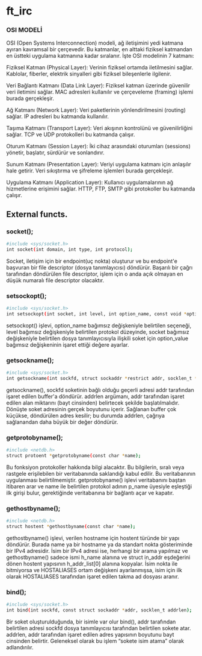 # ft_irc


### OSI MODELİ

OSI (Open Systems Interconnection) modeli, ağ iletişimini yedi katmana ayıran kavramsal bir çerçevedir. Bu katmanlar, en alttaki fiziksel katmandan en üstteki uygulama katmanına kadar sıralanır. İşte OSI modelinin 7 katmanı:

Fiziksel Katman (Physical Layer):
Verinin fiziksel ortamda iletilmesini sağlar. Kablolar, fiberler, elektrik sinyalleri gibi fiziksel bileşenlerle ilgilenir.

Veri Bağlantı Katmanı (Data Link Layer):
Fiziksel katman üzerinde güvenilir veri iletimini sağlar. MAC adresleri kullanılır ve çerçeveleme (framing) işlemi burada gerçekleşir.

Ağ Katmanı (Network Layer):
Veri paketlerinin yönlendirilmesini (routing) sağlar. IP adresleri bu katmanda kullanılır.

Taşıma Katmanı (Transport Layer):
Veri akışının kontrolünü ve güvenilirliğini sağlar. TCP ve UDP protokolleri bu katmanda çalışır.

Oturum Katmanı (Session Layer):
İki cihaz arasındaki oturumları (sessions) yönetir, başlatır, sürdürür ve sonlandırır.

Sunum Katmanı (Presentation Layer):
Veriyi uygulama katmanı için anlaşılır hale getirir. Veri sıkıştırma ve şifreleme işlemleri burada gerçekleşir.

Uygulama Katmanı (Application Layer):
Kullanıcı uygulamalarının ağ hizmetlerine erişimini sağlar. HTTP, FTP, SMTP gibi protokoller bu katmanda çalışır.

## External functs.

### socket();
```bash
#include <sys/socket.h>
int socket(int domain, int type, int protocol);
```
  Socket, iletişim için bir endpoint(uç nokta) oluşturur ve bu endpoint'e başvuran bir file descriptor (dosya tanımlayıcısı) döndürür.
  Başarılı bir çağrı tarafından döndürülen file descriptor, işlem için o anda açık olmayan en düşük numaralı file descriptor olacaktır.

### setsockopt();
```bash
#include <sys/socket.h>
int setsockopt(int socket, int level, int option_name, const void *option_value, socklen_t option_len);
```
   setsockopt() işlevi, option_name bağımsız değişkeniyle belirtilen seçeneği, level bağımsız değişkeniyle belirtilen protokol düzeyinde,
socket bağımsız değişkeniyle belirtilen dosya tanımlayıcısıyla ilişkili soket için option_value bağımsız değişkeninin işaret ettiği değere ayarlar.

### getsockname();
```bash
#include <sys/socket.h>
int getsockname(int sockfd, struct sockaddr *restrict addr, socklen_t *restrict addrlen);
```
  getsockname(), sockfd soketinin bağlı olduğu geçerli adresi addr tarafından işaret edilen buffer'a döndürür.
addrlen argümanı, addr tarafından işaret edilen alan miktarını (bayt cinsinden) belirtecek şekilde başlatılmalıdır.
  Dönüşte soket adresinin gerçek boyutunu içerir.
  Sağlanan buffer çok küçükse, döndürülen adres kesilir; bu durumda addrlen, çağrıya sağlanandan daha büyük bir değer döndürür.

### getprotobyname();
```bash
#include <netdb.h>
struct protoent *getprotobyname(const char *name);
```
  Bu fonksiyon protokoller hakkında bilgi alacaktır.
  Bu bilgilerin, sıralı veya rastgele erişilebilen bir veritabanında saklandığı kabul edilir. Bu veritabanının uygulanması belirtilmemiştir.
  getprotobyname() işlevi veritabanını baştan itibaren arar ve name ile belirtilen protokol adının p_name üyesiyle eşleştiği ilk girişi bulur,
gerektiğinde veritabanına bir bağlantı açar ve kapatır.

### gethostbyname();
```bash
#include <netdb.h>
struct hostent *gethostbyname(const char *name);
```
  gethostbyname() işlevi, verilen hostname için hostent türünde bir yapı döndürür.  Burada name ya bir hostname ya da standart nokta gösteriminde bir IPv4 adresidir.
  İsim bir IPv4 adresi ise, herhangi bir arama yapılmaz ve gethostbyname() sadece ismi h_name alanına ve struct in_addr eşdeğerini dönen hostent yapısının h_addr_list[0] alanına kopyalar.
  İsim nokta ile bitmiyorsa ve HOSTALIASES ortam değişkeni ayarlanmışsa, isim için ilk olarak HOSTALIASES tarafından işaret edilen takma ad dosyası aranır.

### bind();
```bash
#include <sys/socket.h>
int bind(int sockfd, const struct sockaddr *addr, socklen_t addrlen);
```
Bir soket oluşturulduğunda, bir isimle var olur bind(), addr tarafından belirtilen adresi sockfd dosya tanımlayıcısı tarafından belirtilen sokete atar.
addrlen, addr tarafından işaret edilen adres yapısının boyutunu bayt cinsinden belirtir. Geleneksel olarak bu işlem “sokete isim atama” olarak adlandırılır.



